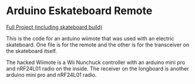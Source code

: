 # Arduino Eskateboard Remote
[Full Project (including skateboard build)](http://ilikebuildingthings.com/3DPrintSkateboard.html)

This is the code for an arduino wiimote that was used with an electric skateboard.  One file is for the remote and the other is for the transceiver on the skateboard itself.

The hacked Wiimote is a Wii Nunchuck controller with an arduino mini pro and nRF24L01 radio on the inside.  The receiver on the longboard is another arduino mini pro and nRF24L01 radio.

